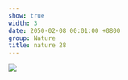 ```yaml
---
show: true
width: 3
date: 2050-02-08 00:01:00 +0800
group: Nature
title: nature 28
---
```

<div>
<a href="/assets/images/photos/nature/DSC06881.jpg" target="_blank">
    <img data-src="/assets/images/photos/nature/DSC06881.jpg" class="lazy w-100 rounded-xl" src="{{ '/assets/images/empty_300x200.png' | relative_url }}">
</a>
</div>
